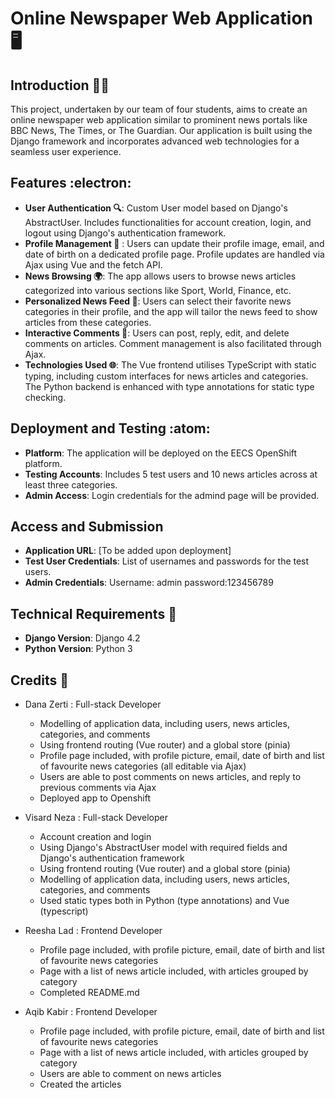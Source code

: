 # Online Newspaper Web Application :desktop_computer:

## Introduction :technologist:
This project, undertaken by our team of four students, aims to create an online newspaper web application similar to prominent news portals like BBC News, The Times, or The Guardian. Our application is built using the Django framework and incorporates advanced web technologies for a seamless user experience.

## Features :electron:
- **User Authentication :mag:**: Custom User model based on Django's AbstractUser. Includes functionalities for account creation, login, and logout using Django's authentication framework.
- **Profile Management :bust_in_silhouette:** : Users can update their profile image, email, and date of birth on a dedicated profile page. Profile updates are handled via Ajax using Vue and the fetch API.
- **News Browsing :earth_africa:**: The app allows users to browse news articles categorized into various sections like Sport, World, Finance, etc.
- **Personalized News Feed :star2:**: Users can select their favorite news categories in their profile, and the app will tailor the news feed to show articles from these categories.
- **Interactive Comments :busts_in_silhouette:**: Users can post, reply, edit, and delete comments on articles. Comment management is also facilitated through Ajax.
- **Technologies Used :globe_with_meridians:**: The Vue frontend utilises TypeScript with static typing, including custom interfaces for news articles and categories. The Python backend is enhanced with type annotations for static type checking.

## Deployment and Testing :atom:
- **Platform**: The application will be deployed on the EECS OpenShift platform.
- **Testing Accounts**: Includes 5 test users and 10 news articles across at least three categories.
- **Admin Access**: Login credentials for the admind page will be provided.

## Access and Submission
- **Application URL**: [To be added upon deployment]
- **Test User Credentials**: List of usernames and passwords for the test users.
- **Admin Credentials**: Username: admin password:123456789

## Technical Requirements :memo:
- **Django Version**: Django 4.2
- **Python Version**: Python 3

## Credits :test_tube:
* Dana Zerti : Full-stack Developer
    - Modelling of application data, including users, news articles, categories, and comments
    - Using frontend routing (Vue router) and a global store (pinia)
    - Profile page included, with profile picture, email, date of birth and list of favourite news categories (all editable via Ajax)
    - Users are able to post comments on news articles, and reply to previous comments via Ajax
    - Deployed app to Openshift

* Visard Neza : Full-stack Developer 
    - Account creation and login 
    - Using Django's AbstractUser model with required fields and Django's authentication framework
    - Using frontend routing (Vue router) and a global store (pinia)
    - Modelling of application data, including users, news articles, categories, and comments
    - Used  static types both in Python (type annotations) and Vue (typescript)

* Reesha Lad : Frontend Developer
    - Profile page included, with profile picture, email, date of birth and list of favourite news categories
    - Page with a list of news article included, with articles grouped by category
    - Completed README.md 

* Aqib Kabir : Frontend Developer
    - Profile page included, with profile picture, email, date of birth and list of favourite news categories
    - Page with a list of news article included, with articles grouped by category
    - Users are able to comment on news articles
    - Created the articles
